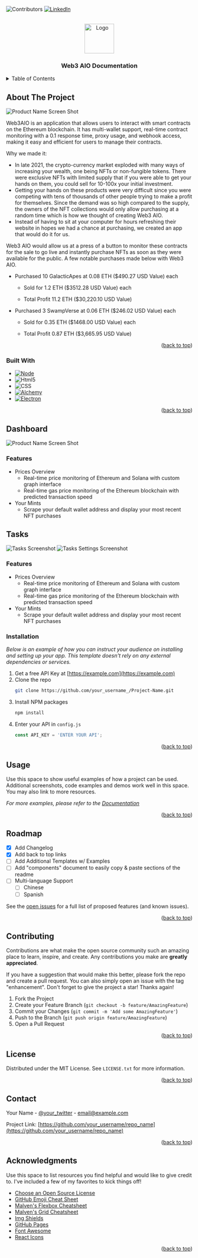 <a name="readme-top"></a>
<!-- PROJECT SHIELDS -->
<!--
*** I'm using markdown "reference style" links for readability.
*** Reference links are enclosed in brackets [ ] instead of parentheses ( ).
*** See the bottom of this document for the declaration of the reference variables
*** for contributors-url, forks-url, etc. This is an optional, concise syntax you may use.
*** https://www.markdownguide.org/basic-syntax/#reference-style-links
-->
![Contributors][contributors-shield]
[![LinkedIn][linkedin-shield]][linkedin-url]



<!-- PROJECT LOGO -->
<br />
<div align="center">
  <img src="images/icon.png" alt="Logo" width="80" height="80">
  </a>

  <h3 align="center">Web3 AIO Documentation</h3>
</div>



<!-- TABLE OF CONTENTS -->
<details>
  <summary>Table of Contents</summary>
  <ol>
    <li>
      <a href="#about-the-project">About The Project</a>
      <ul>
        <li><a href="#built-with">Built With</a></li>
      </ul>
    </li>
    <li>
      <a href="#getting-started">Getting Started</a>
      <ul>
        <li><a href="#prerequisites">Prerequisites</a></li>
        <li><a href="#installation">Installation</a></li>
      </ul>
    </li>
    <li><a href="#usage">Usage</a></li>
    <li><a href="#roadmap">Roadmap</a></li>
    <li><a href="#contributing">Contributing</a></li>
    <li><a href="#license">License</a></li>
    <li><a href="#contact">Contact</a></li>
    <li><a href="#acknowledgments">Acknowledgments</a></li>
  </ol>
</details>



<!-- ABOUT THE PROJECT -->
## About The Project

![Product Name Screen Shot][product-screenshot]

Web3AIO is an application that allows users to interact with smart contracts on the Ethereum blockchain. It has multi-wallet support, real-time contract monitoring with a 0.1 response time, proxy usage, and webhook access, making it easy and efficient for users to manage their contracts.

Why we made it:
* In late 2021, the crypto-currency market exploded with many ways of increasing your wealth, one being NFTs or non-fungible tokens. There were exclusive NFTs with limited supply that if you were able to get your hands on them, you could sell for 10-100x your initial investment. 
* Getting your hands on these products were very difficult since you were competing with tens of thousands of other people trying to make a profit for themselves. Since the demand was so high compared to the supply, the owners of the NFT collections would only allow purchasing at a random time which is how we thought of creating Web3 AIO.
* Instead of having to sit at your computer for hours refreshing their website in hopes we had a chance at purchasing, we created an app that would do it for us. 

Web3 AIO would allow us at a press of a button to monitor these contracts for the sale to go live and instantly purchase NFTs as soon as they were available for the public. A few notable purchases made below with Web3 AIO.

* Purchased 10 GalacticApes at 0.08 ETH ($490.27 USD Value) each

  * Sold for 1.2 ETH ($3512.28 USD Value) each

  * Total Profit 11.2 ETH ($30,220.10 USD Value)

* Purchased 3 SwampVerse at 0.06 ETH ($246.02 USD Value) each

  * Sold for 0.35 ETH ($1468.00 USD Value) each

  * Total Profit 0.87 ETH ($3,665.95 USD Value)



<p align="right">(<a href="#readme-top">back to top</a>)</p>



### Built With

* [![Node][Node.js]][Node-url]
* ![Html5][Html5]
* ![CSS][CSS]
* [![Alchemy][Alchemy]][Alchemy-url]
* [![Electron][Electron.js]][Electron-url]

<p align="right">(<a href="#readme-top">back to top</a>)</p>



<!-- DASHBOARD-->
## Dashboard
![Product Name Screen Shot][product-screenshot]

### Features

* Prices Overview
  * Real-time price monitoring of Ethereum and Solana with custom graph interface
  * Real-time gas price monitoring of the Ethereum blockchain with predicted transaction speed
* Your Mints
  * Scrape your default wallet address and display your most recent NFT purchases 

<!-- Tasks-->
## Tasks
![Tasks Screenshot][task-screenshot]
![Tasks Settings Screenshot][tasksettings-screenshot]

### Features

* Prices Overview
  * Real-time price monitoring of Ethereum and Solana with custom graph interface
  * Real-time gas price monitoring of the Ethereum blockchain with predicted transaction speed
* Your Mints
  * Scrape your default wallet address and display your most recent NFT purchases


### Installation

_Below is an example of how you can instruct your audience on installing and setting up your app. This template doesn't rely on any external dependencies or services._

1. Get a free API Key at [https://example.com](https://example.com)
2. Clone the repo
   ```sh
   git clone https://github.com/your_username_/Project-Name.git
   ```
3. Install NPM packages
   ```sh
   npm install
   ```
4. Enter your API in `config.js`
   ```js
   const API_KEY = 'ENTER YOUR API';
   ```

<p align="right">(<a href="#readme-top">back to top</a>)</p>



<!-- USAGE EXAMPLES -->
## Usage

Use this space to show useful examples of how a project can be used. Additional screenshots, code examples and demos work well in this space. You may also link to more resources.

_For more examples, please refer to the [Documentation](https://example.com)_

<p align="right">(<a href="#readme-top">back to top</a>)</p>



<!-- ROADMAP -->
## Roadmap

- [x] Add Changelog
- [x] Add back to top links
- [ ] Add Additional Templates w/ Examples
- [ ] Add "components" document to easily copy & paste sections of the readme
- [ ] Multi-language Support
    - [ ] Chinese
    - [ ] Spanish

See the [open issues](https://github.com/othneildrew/Best-README-Template/issues) for a full list of proposed features (and known issues).

<p align="right">(<a href="#readme-top">back to top</a>)</p>



<!-- CONTRIBUTING -->
## Contributing

Contributions are what make the open source community such an amazing place to learn, inspire, and create. Any contributions you make are **greatly appreciated**.

If you have a suggestion that would make this better, please fork the repo and create a pull request. You can also simply open an issue with the tag "enhancement".
Don't forget to give the project a star! Thanks again!

1. Fork the Project
2. Create your Feature Branch (`git checkout -b feature/AmazingFeature`)
3. Commit your Changes (`git commit -m 'Add some AmazingFeature'`)
4. Push to the Branch (`git push origin feature/AmazingFeature`)
5. Open a Pull Request

<p align="right">(<a href="#readme-top">back to top</a>)</p>



<!-- LICENSE -->
## License

Distributed under the MIT License. See `LICENSE.txt` for more information.

<p align="right">(<a href="#readme-top">back to top</a>)</p>



<!-- CONTACT -->
## Contact

Your Name - [@your_twitter](https://twitter.com/your_username) - email@example.com

Project Link: [https://github.com/your_username/repo_name](https://github.com/your_username/repo_name)

<p align="right">(<a href="#readme-top">back to top</a>)</p>



<!-- ACKNOWLEDGMENTS -->
## Acknowledgments

Use this space to list resources you find helpful and would like to give credit to. I've included a few of my favorites to kick things off!

* [Choose an Open Source License](https://choosealicense.com)
* [GitHub Emoji Cheat Sheet](https://www.webpagefx.com/tools/emoji-cheat-sheet)
* [Malven's Flexbox Cheatsheet](https://flexbox.malven.co/)
* [Malven's Grid Cheatsheet](https://grid.malven.co/)
* [Img Shields](https://shields.io)
* [GitHub Pages](https://pages.github.com)
* [Font Awesome](https://fontawesome.com)
* [React Icons](https://react-icons.github.io/react-icons/search)

<p align="right">(<a href="#readme-top">back to top</a>)</p>



<!-- MARKDOWN LINKS & IMAGES -->
<!-- https://www.markdownguide.org/basic-syntax/#reference-style-links -->
[product-screenshot]: images/screenshot.png
[task-screenshot]: images/screenshot2.png
[wallet-screenshot]: images/screenshot3.png
[proxy-screenshot]: images/screenshot4.png
[settings-screenshot]: images/screenshot5.png
[tasksettings-screenshot]: images/screenshot6.png

[contributors-shield]: https://img.shields.io/badge/CONTRIBUTORS-2-brightgreen?style=for-the-badge
[license-shield]: https://img.shields.io/github/license/othneildrew/Best-README-Template.svg?style=for-the-badge
[linkedin-shield]: https://img.shields.io/badge/-LinkedIn-black.svg?style=for-the-badge&logo=linkedin&colorB=555
[linkedin-url]: https://www.linkedin.com/in/stefan-parrish-875522137/
[Node.js]: https://img.shields.io/badge/node.js-fffffff?style=for-the-badge&logo=nodedotjs&logoColor=black
[Node-url]: https://nodejs.org/en/
[Html5]: https://img.shields.io/badge/html5-E34F26?style=for-the-badge&logo=html5&logoColor=black
[CSS]: https://img.shields.io/badge/CSS3-1572B6?style=for-the-badge&logo=CSS3&logoColor=#1572B6
[Alchemy]: https://img.shields.io/badge/alchemy-363FF9?style=for-the-badge&logo=alchemy&logoColor=black&textColor=black
[Alchemy-url]: https://www.alchemy.com/
[Electron.js]: https://img.shields.io/badge/electron-47848F?style=for-the-badge&logo=electron&logoColor=black&textColor=black
[Electron-url]: https://www.electronjs.org/